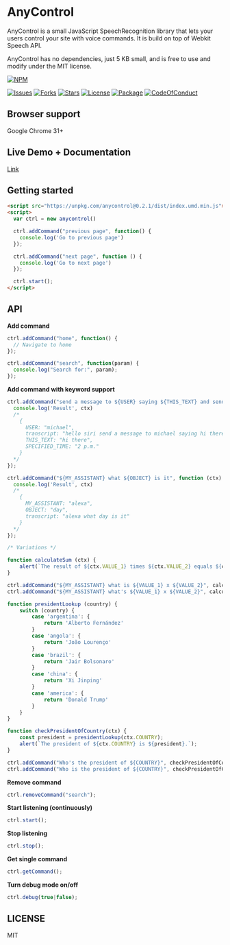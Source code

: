 # AnyControl

AnyControl is a small JavaScript SpeechRecognition library that lets your users control your site with voice commands. It is build on top of Webkit Speech API.

AnyControl has no dependencies, just 5 KB small, and is free to use and modify under the MIT license.

[![NPM](https://nodei.co/npm/anycontrol.png?downloads=true&downloadRank=true&stars=true)](https://nodei.co/npm/anycontrol/)

[![Issues](https://img.shields.io/github/issues/KaiWedekind/anycontrol.svg)](https://github.com/KaiWedekind/anycontrol/issues)
[![Forks](https://img.shields.io/github/forks/KaiWedekind/anycontrol.svg)](https://github.com/KaiWedekind/anycontrol/network)
[![Stars](https://img.shields.io/github/stars/KaiWedekind/anycontrol.svg)](https://github.com/KaiWedekind/anycontrol/stargazers)
[![License](https://img.shields.io/github/license/KaiWedekind/anycontrol.svg)](https://raw.githubusercontent.com/KaiWedekind/anycontrol/master/LICENSE)
[![Package](https://img.shields.io/badge/npm-5.0.3-blue.svg)](https://github.com/KaiWedekind/anycontrol/blob/master/package.json)
[![CodeOfConduct](https://img.shields.io/badge/code%20of-conduct-ff69b4.svg)](https://github.com/KaiWedekind/anycontrol/blob/master/CodeOfConduct.md)

## Browser support

Google Chrome 31+

## Live Demo + Documentation

[Link](https://kaiwedekind.github.io/anycontrol)

## Getting started

```html
<script src="https://unpkg.com/anycontrol@0.2.1/dist/index.umd.min.js"></script>
<script>
  var ctrl = new anycontrol()

  ctrl.addCommand("previous page", function() {
    console.log('Go to previous page')
  });

  ctrl.addCommand("next page", function () {
    console.log('Go to next page')
  });

  ctrl.start();
</script>
```

## API

**Add command**
```javascript
ctrl.addCommand("home", function() {
  // Navigate to home
});

ctrl.addCommand("search", function(param) {
  console.log("Search for:", param);
});
```

**Add command with keyword support**

```javascript
ctrl.addCommand("send a message to ${USER} saying ${THIS_TEXT} and send it at ${SPECIFIED_TIME}", function (ctx) {
  console.log('Result', ctx)
  /* 
    { 
      USER: "michael",
      transcript: "hello siri send a message to michael saying hi there and send it at 2 p.m.",
      THIS_TEXT: "hi there",
      SPECIFIED_TIME: "2 p.m."
    }
  */
});

ctrl.addCommand("${MY_ASSISTANT} what ${OBJECT} is it", function (ctx) {
  console.log('Result', ctx)
  /*
    {
      MY_ASSISTANT: "alexa",
      OBJECT: "day",
      transcript: "alexa what day is it"
    }
  */
});

/* Variations */

function calculateSum (ctx) {
    alert(`The result of ${ctx.VALUE_1} times ${ctx.VALUE_2} equals ${ctx.VALUE_1 * ctx.VALUE_2}`)
}

ctrl.addCommand("${MY_ASSISTANT} what is ${VALUE_1} x ${VALUE_2}", calculateSum);
ctrl.addCommand("${MY_ASSISTANT} what's ${VALUE_1} x ${VALUE_2}", calculateSum);

function presidentLookup (country) {
    switch (country) {
        case 'argentina': {
            return 'Alberto Fernández'
        }
        case 'angola': {
            return 'João Lourenço'
        }
        case 'brazil': {
            return 'Jair Bolsonaro'
        }
        case 'china': {
            return 'Xi Jinping'
        }
        case 'america': {
            return 'Donald Trump'
        }
    }
}

function checkPresidentOfCountry(ctx) {
    const president = presidentLookup(ctx.COUNTRY);
    alert(`The president of ${ctx.COUNTRY} is ${president}.`);
}

ctrl.addCommand("Who's the president of ${COUNTRY}", checkPresidentOfCountry);
ctrl.addCommand("Who is the president of ${COUNTRY}", checkPresidentOfCountry);
```

**Remove command**
```javascript
ctrl.removeCommand("search");
```

**Start listening (continuously)**
```javascript
ctrl.start();
```

**Stop listening**
```javascript
ctrl.stop();
```

**Get single command**
```javascript
ctrl.getCommand();
```

**Turn debug mode on/off**
```javascript
ctrl.debug(true|false);
```

## LICENSE

MIT